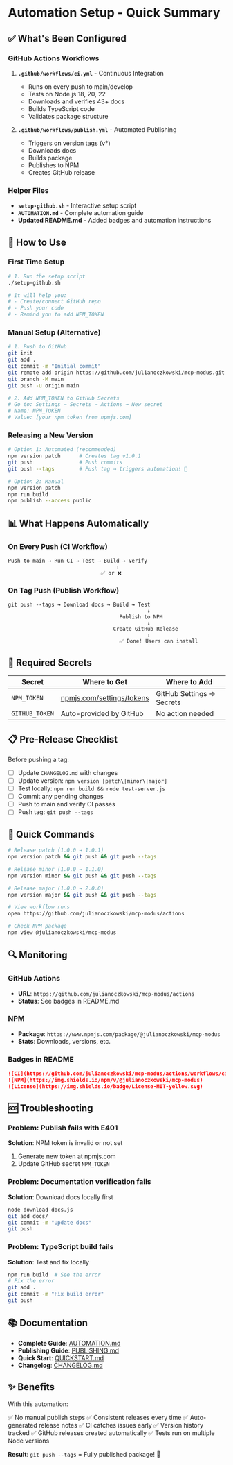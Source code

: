 # Automation Setup - Quick Summary

## ✅ What's Been Configured

### GitHub Actions Workflows

1. **`.github/workflows/ci.yml`** - Continuous Integration
   - Runs on every push to main/develop
   - Tests on Node.js 18, 20, 22
   - Downloads and verifies 43+ docs
   - Builds TypeScript code
   - Validates package structure

2. **`.github/workflows/publish.yml`** - Automated Publishing
   - Triggers on version tags (v*)
   - Downloads docs
   - Builds package
   - Publishes to NPM
   - Creates GitHub release

### Helper Files

- **`setup-github.sh`** - Interactive setup script
- **`AUTOMATION.md`** - Complete automation guide
- **Updated README.md** - Added badges and automation instructions

## 🚀 How to Use

### First Time Setup

```bash
# 1. Run the setup script
./setup-github.sh

# It will help you:
# - Create/connect GitHub repo
# - Push your code
# - Remind you to add NPM_TOKEN
```

### Manual Setup (Alternative)

```bash
# 1. Push to GitHub
git init
git add .
git commit -m "Initial commit"
git remote add origin https://github.com/julianoczkowski/mcp-modus.git
git branch -M main
git push -u origin main

# 2. Add NPM_TOKEN to GitHub Secrets
# Go to: Settings → Secrets → Actions → New secret
# Name: NPM_TOKEN
# Value: [your npm token from npmjs.com]
```

### Releasing a New Version

```bash
# Option 1: Automated (recommended)
npm version patch      # Creates tag v1.0.1
git push               # Push commits
git push --tags        # Push tag → triggers automation! 🚀

# Option 2: Manual
npm version patch
npm run build
npm publish --access public
```

## 📊 What Happens Automatically

### On Every Push (CI Workflow)
```
Push to main → Run CI → Test → Build → Verify
                                   ↓
                              ✅ or ❌
```

### On Tag Push (Publish Workflow)
```
git push --tags → Download docs → Build → Test
                                             ↓
                                    Publish to NPM
                                             ↓
                                  Create GitHub Release
                                             ↓
                                    ✅ Done! Users can install
```

## 🔑 Required Secrets

| Secret | Where to Get | Where to Add |
|--------|--------------|--------------|
| `NPM_TOKEN` | [npmjs.com/settings/tokens](https://www.npmjs.com/settings/tokens) | GitHub Settings → Secrets |
| `GITHUB_TOKEN` | Auto-provided by GitHub | No action needed |

## 📋 Pre-Release Checklist

Before pushing a tag:

- [ ] Update `CHANGELOG.md` with changes
- [ ] Update version: `npm version [patch\|minor\|major]`
- [ ] Test locally: `npm run build && node test-server.js`
- [ ] Commit any pending changes
- [ ] Push to main and verify CI passes
- [ ] Push tag: `git push --tags`

## 🎯 Quick Commands

```bash
# Release patch (1.0.0 → 1.0.1)
npm version patch && git push && git push --tags

# Release minor (1.0.0 → 1.1.0)
npm version minor && git push && git push --tags

# Release major (1.0.0 → 2.0.0)
npm version major && git push && git push --tags

# View workflow runs
open https://github.com/julianoczkowski/mcp-modus/actions

# Check NPM package
npm view @julianoczkowski/mcp-modus
```

## 🔍 Monitoring

### GitHub Actions
- **URL**: `https://github.com/julianoczkowski/mcp-modus/actions`
- **Status**: See badges in README.md

### NPM
- **Package**: `https://www.npmjs.com/package/@julianoczkowski/mcp-modus`
- **Stats**: Downloads, versions, etc.

### Badges in README
```markdown
![CI](https://github.com/julianoczkowski/mcp-modus/actions/workflows/ci.yml/badge.svg)
![NPM](https://img.shields.io/npm/v/@julianoczkowski/mcp-modus)
![License](https://img.shields.io/badge/License-MIT-yellow.svg)
```

## 🆘 Troubleshooting

### Problem: Publish fails with E401
**Solution**: NPM token is invalid or not set
1. Generate new token at npmjs.com
2. Update GitHub secret `NPM_TOKEN`

### Problem: Documentation verification fails
**Solution**: Download docs locally first
```bash
node download-docs.js
git add docs/
git commit -m "Update docs"
git push
```

### Problem: TypeScript build fails
**Solution**: Test and fix locally
```bash
npm run build  # See the error
# Fix the error
git add .
git commit -m "Fix build error"
git push
```

## 📚 Documentation

- **Complete Guide**: [AUTOMATION.md](AUTOMATION.md)
- **Publishing Guide**: [PUBLISHING.md](PUBLISHING.md)
- **Quick Start**: [QUICKSTART.md](QUICKSTART.md)
- **Changelog**: [CHANGELOG.md](CHANGELOG.md)

## ✨ Benefits

With this automation:

✅ No manual publish steps
✅ Consistent releases every time
✅ Auto-generated release notes
✅ CI catches issues early
✅ Version history tracked
✅ GitHub releases created automatically
✅ Tests run on multiple Node versions

**Result**: `git push --tags` = Fully published package! 🎉
